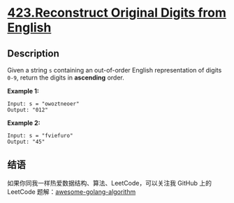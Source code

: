 # [423.Reconstruct Original Digits from English][title]

## Description
Given a string `s` containing an out-of-order English representation of digits `0-9`, return the digits in **ascending** order.

**Example 1:**

```
Input: s = "owoztneoer"
Output: "012"
```

**Example 2:**

```
Input: s = "fviefuro"
Output: "45"
```

## 结语

如果你同我一样热爱数据结构、算法、LeetCode，可以关注我 GitHub 上的 LeetCode 题解：[awesome-golang-algorithm][me]

[title]: https://leetcode.com/problems/reconstruct-original-digits-from-english/
[me]: https://github.com/kylesliu/awesome-golang-algorithm
